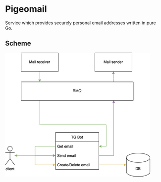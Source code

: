 # Pigeomail
Service which provides securely personal email addresses written in pure Go.

## Scheme
![](./docs/images/pigeomail.drawio.png)
